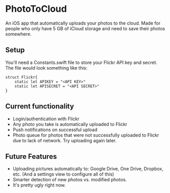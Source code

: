 # PhotoToCloud

An iOS app that automatically uploads your photos to the cloud. Made for people who only have 5 GB of iCloud storage and need to save their photos somewhere.

## Setup
You'll need a Constants.swift file to store your Flickr API key and secret.  
The file would look something like this: 
```
struct Flickr{
    static let APIKEY = "<API KEY>"
    static let APISECRET = "<API SECRET>"
}
```

## Current functionality
* Login/authentication with Flickr
* Any photo you take is automatically uploaded to Flickr
* Push notifications on successful upload
* Photo queue for photos that were not successfully uploaded to Flickr due to lack of network. Try uploading again later. 

## Future Features
* Uploading pictures automatically to: Google Drive, One Drive, Dropbox, etc. (And a settings view to configure all of this)
* Smarter detection of new photos vs. modified photos.
* It's pretty ugly right now.
